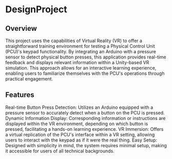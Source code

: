 # DesignProject
## **Overview**
This project uses the capabilities of Virtual Reality (VR) to offer a straightforward training environment for testing a Physical Control Unit (PCU)'s keypad functionality. By integrating an Arduino with a pressure sensor to detect physical button presses, this application provides real-time feedback and displays relevant information within a Unity-based VR simulation. This approach allows for an interactive learning experience, enabling users to familiarize themselves with the PCU's operations through practical engagement.

## **Features**
Real-time Button Press Detection: Utilizes an Arduino equipped with a pressure sensor to accurately detect when a button on the PCU is pressed.
Dynamic Information Display: Corresponding information or instructions are displayed within the VR environment, depending on which button is pressed, facilitating a hands-on learning experience.
VR Immersion: Offers a virtual replication of the PCU's interface within a VR setting, allowing users to interact with the keypad as if it were the real thing.
Easy Setup: Designed with simplicity in mind, the system requires minimal setup, making it accessible for users of all technical backgrounds.
